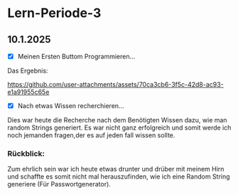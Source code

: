 # Lern-Periode-3

## 10.1.2025
- [x] Meinen Ersten Buttom Programmieren...

Das Ergebnis:

https://github.com/user-attachments/assets/70ca3cb6-3f5c-42d8-ac93-e1a91955c65e

- [x] Nach etwas Wissen recherchieren...

Dies war heute die Recherche nach dem Benötigten Wissen dazu, wie man random Strings generiert. Es war nicht ganz erfolgreich und somit werde ich noch jemanden fragen,der es auf jeden fall wissen sollte.

### Rückblick:
Zum ehrlich sein war ich heute etwas drunter und drüber mit meinem Hirn und schaffte es somit nicht mal herauszufinden, wie ich eine Random String generiere (Für Passwortgenerator).










